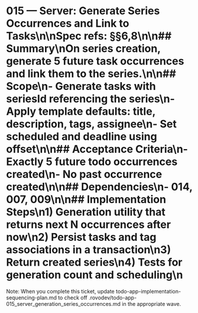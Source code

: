 # 015 — Server: Generate Series Occurrences and Link to Tasks\n\nSpec refs: §§6,8\n\n## Summary\nOn series creation, generate 5 future task occurrences and link them to the series.\n\n## Scope\n- Generate tasks with seriesId referencing the series\n- Apply template defaults: title, description, tags, assignee\n- Set scheduled and deadline using offset\n\n## Acceptance Criteria\n- Exactly 5 future todo occurrences created\n- No past occurrence created\n\n## Dependencies\n- 014, 007, 009\n\n## Implementation Steps\n1) Generation utility that returns next N occurrences after now\n2) Persist tasks and tag associations in a transaction\n3) Return created series\n4) Tests for generation count and scheduling\n

Note: When you complete this ticket, update todo-app-implementation-sequencing-plan.md to check off .rovodev/todo-app-015_server_generation_series_occurrences.md in the appropriate wave.
